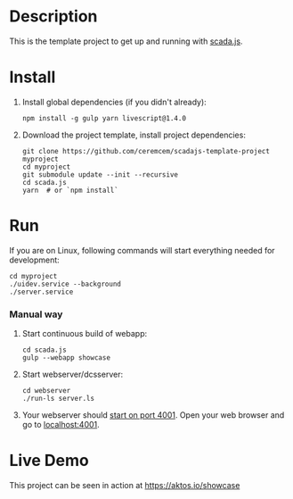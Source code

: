 # Description 

This is the template project to get up and running with [scada.js](https://github.com/aktos-io/scada.js). 

# Install

1. Install global dependencies (if you didn't already): 

       npm install -g gulp yarn livescript@1.4.0

2. Download the project template, install project dependencies: 

       git clone https://github.com/ceremcem/scadajs-template-project myproject
       cd myproject 
       git submodule update --init --recursive
       cd scada.js
       yarn  # or `npm install`
    
# Run 

If you are on Linux, following commands will start everything needed for development: 

    cd myproject
    ./uidev.service --background
    ./server.service 

### Manual way 

1. Start continuous build of webapp: 
 
       cd scada.js
       gulp --webapp showcase 
       
2. Start webserver/dcsserver: 
  
       cd webserver
       ./run-ls server.ls 
       
3. Your webserver should [start on port 4001](./webserver/configuration.ls). Open your web browser and go to [localhost:4001](http://localhost:4001). 

# Live Demo 

This project can be seen in action at https://aktos.io/showcase
